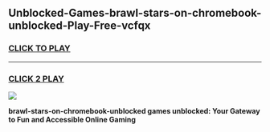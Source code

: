 
## Unblocked-Games-brawl-stars-on-chromebook-unblocked-Play-Free-vcfqx
<h3>
<a href="https://premium76.site?title=brawl-stars-on-chromebook-unblocked&ref=23A">CLICK TO PLAY</a></h3>
<hr>

<h3>
<a href="https://premium76.site?title=brawl-stars-on-chromebook-unblocked&ref=23A">CLICK 2 PLAY</a>
  
</h3>

<a href="https://premium76.site?title=brawl-stars-on-chromebook-unblocked&ref=23A"><img src="https://clearcache.store/games.png"></a>


**brawl-stars-on-chromebook-unblocked games unblocked: Your Gateway to Fun and Accessible Online Gaming**
